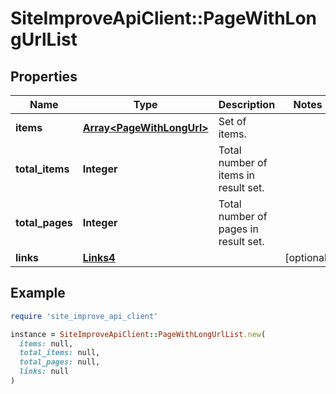 # SiteImproveApiClient::PageWithLongUrlList

## Properties

| Name | Type | Description | Notes |
| ---- | ---- | ----------- | ----- |
| **items** | [**Array&lt;PageWithLongUrl&gt;**](PageWithLongUrl.md) | Set of items. |  |
| **total_items** | **Integer** | Total number of items in result set. |  |
| **total_pages** | **Integer** | Total number of pages in result set. |  |
| **links** | [**Links4**](Links4.md) |  | [optional] |

## Example

```ruby
require 'site_improve_api_client'

instance = SiteImproveApiClient::PageWithLongUrlList.new(
  items: null,
  total_items: null,
  total_pages: null,
  links: null
)
```

